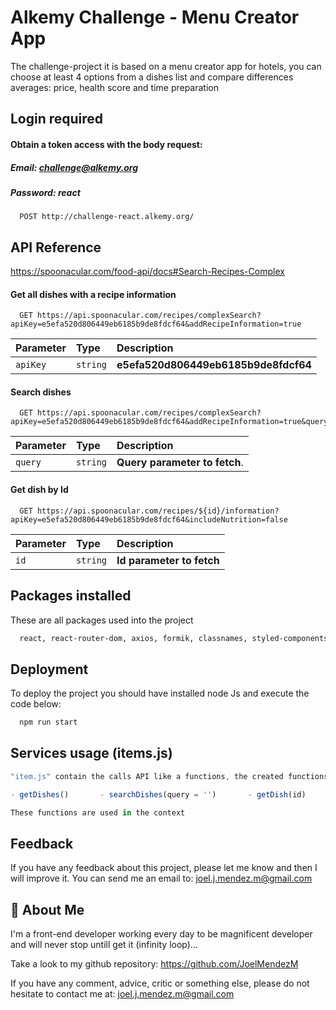 # Alkemy Challenge - Menu Creator App

The challenge-project it is based on a menu creator app for hotels, you can choose at least 4 options from a dishes list and compare differences averages: price, health score and time preparation 
## Login required

#### Obtain a token access with the body request:
##### Email: challenge@alkemy.org
##### Password: react


```http
  POST http://challenge-react.alkemy.org/
```

## API Reference

https://spoonacular.com/food-api/docs#Search-Recipes-Complex

#### Get all dishes with a recipe information

```http
  GET https://api.spoonacular.com/recipes/complexSearch?apiKey=e5efa520d806449eb6185b9de8fdcf64&addRecipeInformation=true
```

| Parameter | Type     | Description                |
| :-------- | :------- | :------------------------- |
| `apiKey` | `string` | **e5efa520d806449eb6185b9de8fdcf64** |

#### Search dishes

```http
  GET https://api.spoonacular.com/recipes/complexSearch?apiKey=e5efa520d806449eb6185b9de8fdcf64&addRecipeInformation=true&query=${query}
```

| Parameter | Type     | Description                       |
| :-------- | :------- | :-------------------------------- |
| `query`      | `string` | **Query parameter to fetch**. |

#### Get dish by Id

```http
  GET https://api.spoonacular.com/recipes/${id}/information?apiKey=e5efa520d806449eb6185b9de8fdcf64&includeNutrition=false
```

| Parameter | Type     | Description                       |
| :-------- | :------- | :-------------------------------- |
| `id`      | `string` | **Id parameter to fetch** |


## Packages installed

These are all packages used into the project


```bash
  react, react-router-dom, axios, formik, classnames, styled-components, sweetalert
```
    
## Deployment

To deploy the project you should have installed node Js and execute the code below:

```bash
  npm run start
```

## Services usage (items.js)

```javascript
"item.js" contain the calls API like a functions, the created functions are:

- getDishes()       - searchDishes(query = '')       - getDish(id)

These functions are used in the context
```

## Feedback

If you have any feedback about this project, please let me know and then I will improve it. You can send me an email to: 
joel.j.mendez.m@gmail.com

## 🚀 About Me
I'm a front-end developer working every day to be magnificent developer and will never stop untill get it (infinity loop)...

Take a look to my github repository: https://github.com/JoelMendezM

If you have any comment, advice, critic or something else, please do not hesitate to contact me at:
joel.j.mendez.m@gmail.com

